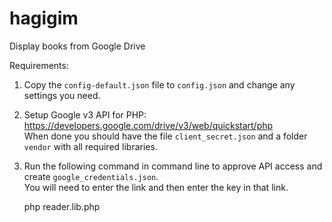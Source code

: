 # hagigim
Display books from Google Drive

Requirements:

1. Copy the `config-default.json` file to `config.json` and change any settings you need.

1. Setup Google v3 API for PHP:<br>
https://developers.google.com/drive/v3/web/quickstart/php<br>
When done you should have the file `client_secret.json` and a folder `vendor` with all required libraries.

1. Run the following command in command line to approve API access and create `google_credentials.json`.<br>
You will need to enter the link and then enter the key in that link.<br>
    
    php reader.lib.php
    

